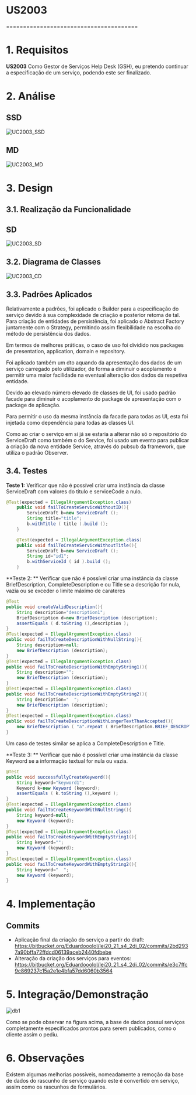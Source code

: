 # US2003
=======================================


# 1. Requisitos

**US2003** Como Gestor de Serviços Help Desk (GSH), eu pretendo continuar a especificação de um serviço, podendo este ser finalizado.

# 2. Análise

## SSD

![UC2003_SSD](UC2003_SSD.svg)

## MD

![UC2003_MD](UC2003_MD.svg)

# 3. Design

## 3.1. Realização da Funcionalidade

## SD

![UC2003_SD](UC2003_SD.svg)

## 3.2. Diagrama de Classes

![UC2003_CD](uc2003_cd.svg)

## 3.3. Padrões Aplicados

Relativamente a padrões, foi aplicado o Builder para a especificação do serviço devido à sua complexidade de criação e posterior retoma de tal.
Para criação de entidades de persistência, foi aplicado o Abstract Factory juntamente com o Strategy, permitindo assim flexibilidade na escolha do método de persistência dos dados.

Em termos de melhores práticas, o caso de uso foi dividido nos packages de presentation, application, domain e repository. 

Foi aplicado também um dto aquando da apresentação dos dados de um serviço carregado pelo utilizador, de forma a diminuir o acoplamento e permitir uma maior facilidade na eventual alteração dos dados da respetiva entidade.

Devido ao elevado número elevado de classes de UI, foi usado padrão facade para diminuir o acoplamento do package de apresentação com o package de aplicação.

Para permitir o uso da mesma instância da facade para todas as UI, esta foi injetada como dependência para todas as classes UI.

Como ao criar o serviço em si já se estaria a alterar não só o repositório do ServiceDraft como também o do Service, foi usado um evento para publicar a criação da nova entidade Service, através do pubsub da framework, que utiliza o padrão Observer.

## 3.4. Testes 
**Teste 1:** Verificar que não é possível criar uma instância da classe ServiceDraft com valores do titulo e serviceCode a nulo.

```java
@Test(expected = IllegalArgumentException.class)
    public void failToCreateServiceWithoutID(){
        ServiceDraft b=new ServiceDraft ();
        String title="title";
        b.withTitle ( title ).build ();
    }

    @Test(expected = IllegalArgumentException.class)
    public void failToCreateServiceWithoutTitle(){
        ServiceDraft b=new ServiceDraft ();
        String id="id1";
        b.withServiceId ( id ).build ();
    }
```

**Teste 2: ** Verificar que não é possível criar uma instância da classe BriefDescription, CompleteDescription e ou Title se a descrição for nula, vazia ou se exceder o limite máximo de carateres

```java
@Test
public void createValidDescription(){
    String description="description1";
    BriefDescription d=new BriefDescription (description);
    assertEquals ( d.toString (),description );
}
@Test(expected = IllegalArgumentException.class)
public void failToCreateDescriptionWithNullString(){
    String description=null;
    new BriefDescription (description);
}
@Test(expected = IllegalArgumentException.class)
public void failToCreateDescriptionWithEmptyString1(){
    String description="";
    new BriefDescription (description);
}
@Test(expected = IllegalArgumentException.class)
public void failToCreateDescriptionWithEmptyString2(){
    String description="  ";
    new BriefDescription (description);
}
@Test(expected = IllegalArgumentException.class)
public void failToCreateDescriptionWithLongerTextThanAccepted(){
    new BriefDescription ( "a".repeat ( BriefDescription.BRIEF_DESCRIPTION_LENGTH + 1 ) );
}
```

Um caso de testes similar se aplica a CompleteDescription e Title.

**Teste 3: ** Verificar que não é possível criar uma instância da classe Keyword se a informação textual for nula ou vazia.

```java
@Test
public void successfullyCreateKeyword(){
    String keyword="keyword1";
    Keyword k=new Keyword (keyword);
    assertEquals ( k.toString (),keyword );
}
@Test(expected = IllegalArgumentException.class)
public void failToCreateKeywordWithNullString(){
    String keyword=null;
    new Keyword (keyword);
}
@Test(expected = IllegalArgumentException.class)
public void failToCreateKeywordWithEmptyString1(){
    String keyword="";
    new Keyword (keyword);
}
@Test(expected = IllegalArgumentException.class)
public void failToCreateKeywordWithEmptyString2(){
    String keyword="  ";
    new Keyword (keyword);
}
```

# 4. Implementação

## Commits

* Aplicação final da criação do serviço a partir do draft: https://bitbucket.org/Eduardooolol/lei20_21_s4_2di_02/commits/2bd2937a90bffa72ffdcd06139aceb2440fdbebe
* Alteração da criação dos serviços para eventos: https://bitbucket.org/Eduardooolol/lei20_21_s4_2di_02/commits/e3c7ffc9c869237c15a2e1e4bfa57dd6060b3564

# 5. Integração/Demonstração

![db1](db1.jpg)

Como se pode observar na figura acima, a base de dados possuí serviços completamente especificados prontos para serem publicados, como o cliente assim o pediu.

# 6. Observações

Existem algumas melhorias possíveis, nomeadamente a remoção da base de dados do rascunho de serviço quando este é convertido em serviço, assim como os rascunhos de formulários.



